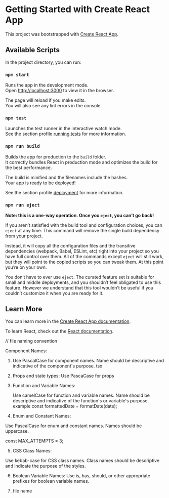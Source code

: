 # Getting Started with Create React App

This project was bootstrapped with [Create React App](https://github.com/facebook/create-react-app).

## Available Scripts

In the project directory, you can run:

### `npm start`

Runs the app in the development mode.\
Open [http://localhost:3000](http://localhost:3000) to view it in the browser.

The page will reload if you make edits.\
You will also see any lint errors in the console.

### `npm test`

Launches the test runner in the interactive watch mode.\
See the section profile [running tests](https://facebook.github.io/create-react-app/docs/running-tests) for more information.

### `npm run build`

Builds the app for production to the `build` folder.\
It correctly bundles React in production mode and optimizes the build for the best performance.

The build is minified and the filenames include the hashes.\
Your app is ready to be deployed!

See the section profile [deployment](https://facebook.github.io/create-react-app/docs/deployment) for more information.

### `npm run eject`

**Note: this is a one-way operation. Once you `eject`, you can’t go back!**

If you aren’t satisfied with the build tool and configuration choices, you can `eject` at any time. This command will remove the single build dependency from your project.

Instead, it will copy all the configuration files and the transitive dependencies (webpack, Babel, ESLint, etc) right into your project so you have full control over them. All of the commands except `eject` will still work, but they will point to the copied scripts so you can tweak them. At this point you’re on your own.

You don’t have to ever use `eject`. The curated feature set is suitable for small and middle deployments, and you shouldn’t feel obligated to use this feature. However we understand that this tool wouldn’t be useful if you couldn’t customize it when you are ready for it.

## Learn More

You can learn more in the [Create React App documentation](https://facebook.github.io/create-react-app/docs/getting-started).

To learn React, check out the [React documentation](https://reactjs.org/).

// file naming convention

Component Names:

1. Use PascalCase for component names.
   Name should be descriptive and indicative of the component's purpose.
   tsx

<!-- const UserProfile: React.FC<Props> = () => {
// ...
}; -->

2. Props and state types:
   Use PascaCase for props
      <!-- interface UserProfileProps {
           username: string;
     
      } -->

<!-- interface UserProfileState {
        isEditing: boolean;

} -->

3. Function and Variable Names:

    Use camelCase for function and variable names.
    Name should be descriptive and indicative of the function's or variable's purpose.
    example const formattedDate = formatDate(date);

4. Enum and Constant Names:

Use PascalCase for enum and constant names.
Names should be uppercase.

<!-- enum Colors {
    Red = "RED",
    Green = "GREEN",
    Blue = "BLUE",
} -->

const MAX_ATTEMPTS = 3;

5. CSS Class Names:

Use kebab-case for CSS class names.
Class names should be descriptive and indicate the purpose of the styles.

<!-- <div className="user-profile">
    {/* ... */}
</div> -->

6. Boolean Variable Names:
   Use is, has, should, or other appropriate prefixes for boolean variable names.
   <!-- const isLoading = true;
       const hasError = false; -->

7. file name
 <!-- UserProfile/
    index.js
    UserProfile.js
    userProfile.module.css
    -->

<!-- npm install @mui/material @emotion/react @emotion/styled -->
